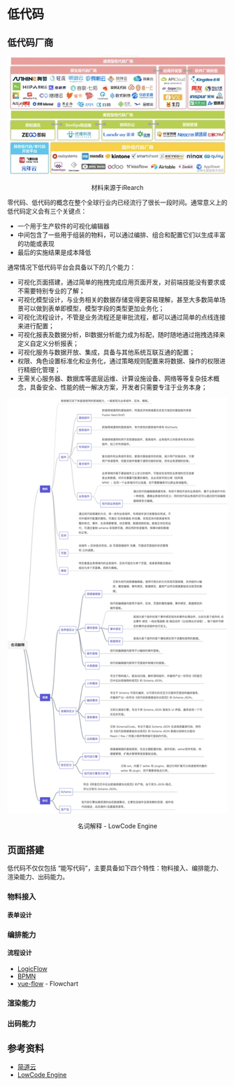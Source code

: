 # 低代码

## 低代码厂商
![低代码厂商](../assets/lowcode.webp)

<div align="center">材料来源于iRearch</div>



零代码、低代码的概念在整个全球行业内已经流行了很长一段时间。通常意义上的低代码定义会有三个关键点：

- 一个用于生产软件的可视化编辑器
- 中间包含了一些用于组装的物料，可以通过编排、组合和配置它们以生成丰富的功能或表现
- 最后的实施结果是成本降低


通常情况下低代码平台会具备以下的几个能力：

- 可视化页面搭建，通过简单的拖拽完成应用页面开发，对前端技能没有要求或不需要特别专业的了解；
- 可视化模型设计，与业务相关的数据存储变得更容易理解，甚至大多数简单场景可以做到表单即模型，模型字段的类型更加业务化；
- 可视化流程设计，不管是业务流程还是审批流程，都可以通过简单的点线连接来进行配置；
- 可视化报表及数据分析，BI数据分析能力成为标配，随时随地通过拖拽选择来定义自定义分析报表；
- 可视化服务与数据开放、集成，具备与其他系统互联互通的配置；
- 权限、角色设置标准化和业务化，通过策略规则配置来将数据、操作的权限进行精细化管理；
- 无需关心服务器、数据库等底层运维、计算设施设备、网络等等复杂技术概念，具备安全、性能的统一解决方案，开发者只需要专注于业务本身；

![名词解释](../assets/yuque_mind.jpg)

<div align="center">名词解释 - LowCode Engine</div>

## 页面搭建

低代码不仅仅包括 “能写代码”，主要具备如下四个特性：物料接入、编排能力、渲染能力、出码能力。

### 物料接入

#### 表单设计

### 编排能力

#### 流程设计

- [LogicFlow](https://github.com/didi/LogicFlow)
- [BPMN](https://bpmn.io/toolkit/bpmn-js/)
- [vue-flow](https://github.com/bcakmakoglu/vue-flow) - Flowchart

### 渲染能力

### 出码能力

## 参考资料

- [简道云](https://www.jiandaoyun.com/)
- [LowCode Engine](https://lowcode-engine.cn/)
